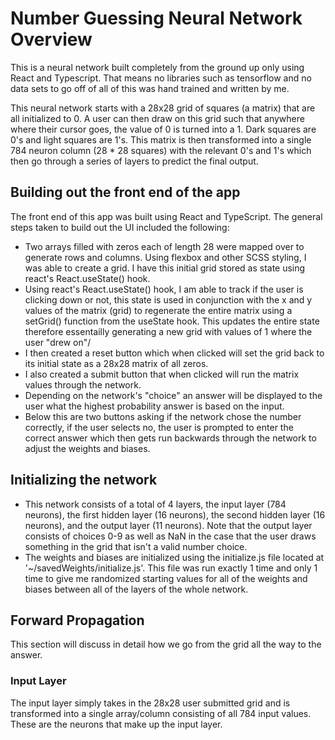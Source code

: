 # Number Guessing Neural Network Overview

This is a neural network built completely from the ground up only using React and Typescript. That means no libraries such as tensorflow and no data sets to go off of all of this was hand trained and written by me.

This neural network starts with a 28x28 grid of squares (a matrix) that are all initialized to 0. A user can then draw on this grid such that anywhere where their cursor goes, the value of 0 is turned into a 1. Dark squares are 0's and light squares are 1's. This matrix is then transformed into a single 784 neuron column (28 \* 28 squares) with the relevant 0's and 1's which then go through a series of layers to predict the final output.

## Building out the front end of the app

The front end of this app was built using React and TypeScript. The general steps taken to build out the UI included the following:

- Two arrays filled with zeros each of length 28 were mapped over to generate rows and columns. Using flexbox and other SCSS styling, I was able to create a grid. I have this initial grid stored as state using react's React.useState() hook.
- Using react's React.useState() hook, I am able to track if the user is clicking down or not, this state is used in conjunction with the x and y values of the matrix (grid) to regenerate the entire matrix using a setGrid() function from the useState hook. This updates the entire state therefore essentailly generating a new grid with values of 1 where the user "drew on"/
- I then created a reset button which when clicked will set the grid back to its initial state as a 28x28 matrix of all zeros.
- I also created a submit button that when clicked will run the matrix values through the network.
- Depending on the network's "choice" an answer will be displayed to the user what the highest probability answer is based on the input.
- Below this are two buttons asking if the network chose the number correctly, if the user selects no, the user is prompted to enter the correct answer which then gets run backwards through the network to adjust the weights and biases.

## Initializing the network

- This network consists of a total of 4 layers, the input layer (784 neurons), the first hidden layer (16 neurons), the second hidden layer (16 neurons), and the output layer (11 neurons). Note that the output layer consists of choices 0-9 as well as NaN in the case that the user draws something in the grid that isn't a valid number choice.
- The weights and biases are initialized using the initialize.js file located at '~/savedWeights/initialize.js'. This file was run exactly 1 time and only 1 time to give me randomized starting values for all of the weights and biases between all of the layers of the whole network.

## Forward Propagation

This section will discuss in detail how we go from the grid all the way to the answer.

### Input Layer

The input layer simply takes in the 28x28 user submitted grid and is transformed into a single array/column consisting of all 784 input values. These are the neurons that make up the input layer.
